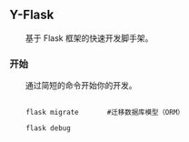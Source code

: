 ## Y-Flask

&emsp;&emsp;基于 Flask 框架的快速开发脚手架。

### 开始

&emsp;&emsp;通过简短的命令开始你的开发。

```shell

    flask migrate       #迁移数据库模型（ORM）

    flask debug 

```

